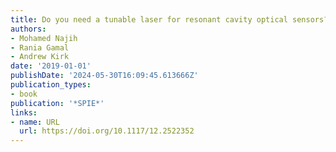 ```yaml
---
title: Do you need a tunable laser for resonant cavity optical sensors?
authors:
- Mohamed Najih
- Rania Gamal
- Andrew Kirk
date: '2019-01-01'
publishDate: '2024-05-30T16:09:45.613666Z'
publication_types:
- book
publication: '*SPIE*'
links:
- name: URL
  url: https://doi.org/10.1117/12.2522352
---
```

